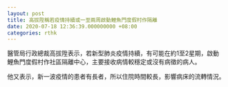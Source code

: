 ```yaml
---
layout: post
title: 高拔陞稱若疫情持續或一至兩周啟動鯉魚門度假村作隔離
date: 2020-07-18 12:36:39.000000000 +08:00
categories: rthk
---
```


醫管局行政總裁高拔陞表示，若新型肺炎疫情持續，有可能在約1至2星期，啟動鯉魚門度假村作社區隔離中心，主要接收病情較穩定或沒有病徵的病人。

他又表示，新一波疫情的患者有長者，所以住院時間較長，影響病床的流轉情況。

